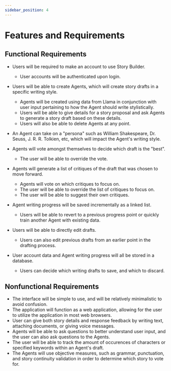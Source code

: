 ```yaml
---
sidebar_position: 4
---
```


# Features and Requirements

## Functional Requirements

- Users will be required to make an account to use Story Builder.
  - User accounts will be authenticated upon login.
    
- Users will be able to create Agents, which will create story drafts in a specific writing style.
  - Agents will be created using data from Llama in conjunction with user input pertaining to how the Agent should write stylistically.
  - Users will be able to give details for a story proposal and ask Agents to generate a story draft based on these details.
  - Users will also be able to delete Agents at any point.
 
- An Agent can take on a "persona" such as William Shakespeare, Dr. Seuss, J. R. R. Tolkien, etc, which will impact the Agent's writing style.
    
- Agents will vote amongst themselves to decide which draft is the "best".
  - The user will be able to override the vote.

- Agents will generate a list of critiques of the draft that was chosen to move forward.
  - Agents will vote on which critiques to focus on.
  - The user will be able to override the list of critiques to focus on.
  - The user will be able to suggest their own critiques.

- Agent writing progress will be saved incrementally as a linked list.
  - Users will be able to revert to a previous progress point or quickly train another Agent with existing data.

- Users will be able to directly edit drafts.
  - Users can also edit previous drafts from an earlier point in the drafting process.

- User account data and Agent writing progress will all be stored in a database.
  - Users can decide which writing drafts to save, and which to discard.

## Nonfunctional Requirements

- The interface will be simple to use, and will be relatively minimalistic to avoid confusion.
- The application will function as a web application, allowing for the user to utilize the application in most web browsers.
- User can give both story details and response feedback by writing text, attaching documents, or giving voice messages.
- Agents will be able to ask questions to better understand user input, and the user can also ask questions to the Agents.
- The user will be able to track the amount of occurences of characters or specified keywords within an Agent's draft.
- The Agents will use objective measures, such as grammar, punctuation, and story continuity validation in order to determine which story to vote for.
